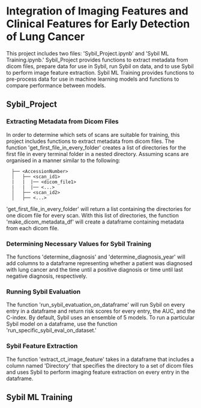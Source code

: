 # Integration of Imaging Features and Clinical Features for Early Detection of Lung Cancer


This project includes two files: 'Sybil_Project.ipynb' and 'Sybil ML Training.ipynb.' Sybil_Project provides functions to extract metadata from dicom files, prepare data for use in Sybil, run Sybil on data, and to use Sybil to perform image feature extraction. Sybil ML Training provides functions to pre-process data for use in machine learning models and functions to compare performance between models.

## Sybil_Project
### Extracting Metadata from Dicom Files

In order to determine which sets of scans are suitable for training, this project includes functions to extract metadata from dicom files. The function 'get_first_file_in_every_folder' creates a list of directories for the first file in every terminal folder in a nested directory. Assuming scans are organised in a manner similar to the following:

```
  ├── <AccessionNumber>                   
  │   ├── <scan_id1>
  |   |  |── <dicom_file1>
  |   |  |── <...>
  │   ├── <scan_id2>   
  │   ├── <...>    
```

'get_first_file_in_every_folder' will return a list containing the directories for one dicom file for every scan. With this list of directories, the function 'make_dicom_metadata_df' will create a dataframe containing metadata from each dicom file.

### Determining Necessary Values for Sybil Training

The functions 'determine_diagnosis' and 'determine_diagnosis_year' will add columns to a dataframe representing whether a patient was diagnosed with lung cancer and the time until a positive diagnosis or time until last negative diagnosis, respectively.

### Running Sybil Evaluation

The function 'run_sybil_evatuation_on_dataframe' will run Sybil on every entry in a dataframe and return risk scores for every entry, the AUC, and the C-index. By default, Sybil uses an ensemble of 5 models. To run a particular Sybil model on a dataframe, use the function 'run_specific_sybil_eval_on_dataset.'

### Sybil Feature Extraction

The function 'extract_ct_image_feature' takes in a dataframe that includes a column named 'Directory' that specifies the directory to a set of dicom files and uses Sybil to perform imaging feature extraction on every entry in the dataframe.

## Sybil ML Training

